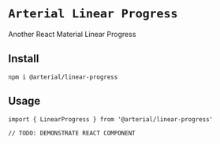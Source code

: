 # `Arterial Linear Progress`

Another React Material Linear Progress

## Install

```
npm i @arterial/linear-progress
```

## Usage

```
import { LinearProgress } from '@arterial/linear-progress'

// TODO: DEMONSTRATE REACT COMPONENT
```
